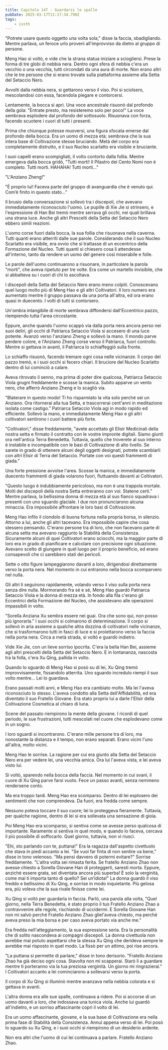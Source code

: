 ```yaml
---
title: Capitolo 147 - Guardarsi le spalle
pubDate: 2025-03-17T11:17:34.790Z
tags:
    - issth
---
```



"Potrete usare questo oggetto una volta sola," disse la faccia, sbadigliando. Mentre parlava, un feroce urlo provenì all'improvviso da dietro al gruppo di persone.


Meng Hao si voltò, e vide che la strana statua iniziare a sciogliersi. Prese la forma di tre globi di nebbia nera. Dentro ogni sfera di nebbia c'era un vecchio o una vecchia, tutti circondati da una aura di morte. Non erano altri che le tre persone che si erano trovate sulla piattaforma assieme alla Setta del Setaccio Nero.


Avvolti dalla nebbia nera, si gettarono verso il viso. Poi si sciolsero, mescolandosi con essa, facendola piegare e contorcersi.


Lentamente, la bocca si aprì. Una voce ancestrale risuonò dal profondo della gola: "Entrate presto, ma resisteremo solo per poco!" La voce sembrava esplodere dal profondo del sottosuolo. Risuonava con forza, facendo scuotere i cuori di tutti i presenti.


Prima che chiunque potesse muoversi, una figura sfocata emerse dal profondo della bocca. Era un uomo di mezza età; sembrava che la sua intera base di Coltivazione stesse bruciando. Metà del corpo era completamente distrutto, e il suo Nucleo scarlatto era visibile e bruciante.


I suoi capelli erano scompigliati, il volto contorto dalla follia. Mentre emergeva dalla bocca gridò, "Tutti morti! Il Pilastro dei Cento Nomi non è completo. Tutti morti. HAHAHA! Tutti morti…"


"L'Anziano Zheng!"


"È proprio lui! Faceva parte del gruppo di avanguardia che è venuto qui. Com’è finito in questo stato…"


Il brusio della conversazione si sollevò tra i discepoli, che avevano immediatamente riconosciuto l'uomo. Le pupille di Xie Jie si strinsero, e l'espressione di Han Bei tremò mentre serrava gli occhi, nei quali brillava una strana luce. Anche gli altri Prescelti della Setta del Setaccio Nero ebbero simili reazioni.


L'uomo corse fuori dalla bocca, la sua follia che risuonava nella caverna. Tutti quanti erano atterriti dalle sue parole. Considerando che il suo Nucleo Scarlatto era visibile, era ovvio che si trattasse di un eccentrico della Formazione del Nucleo. Tutti quanti si chiesero cosa li attendesse all'interno, tanto da rendere un uomo del genere così miserabile e folle.


Le parole dell'uomo continuarono a risuonare, in particolare la parola "morti", che aveva ripetuto per tre volte. Era come un martello invisibile, che si abbatteva su i cuori di chi lo ascoltava.


I discepoli della Setta del Setaccio Nero erano meno colpiti. Conoscevano quel luogo molto più di Meng Hao e gli altri Coltivatori. Il loro numero era aumentato mentre il gruppo passava da una porta all'altra, ed ora erano quasi in duecento. I volti di tutti sì contorsero.


Un'ombra intangibile di morte sembrava diffondersi dall'Eccentrico pazzo, riempiendo tutta l'area circostante.


Eppure, anche quando l'uomo scappò via dalla porta nera ancora perso nei suoi deliri, gli occhi di Patriarca Setaccio Viola si accesero di una luce potente. Avanzò verso l'anziano Zheng e sollevò la mano. Il mondo parve perdere colore, e l'Anziano Zheng corse verso il Patriarca, fuori controllo. Mentre si gettava in avanti, il Patriarca lo schiaffeggiò sulla fronte.


Lo schiaffo risuonò, facendo tremare ogni cosa nelle vicinanze. Il corpo del pazzo tremò, e i suoi occhi si fecero chiari. Il bruciore del Nucleo Scarlatto dentro di lui cominciò a calare.


Aveva ritrovato il senno, ma prima di poter dire qualcosa, Patriarca Setaccio Viola grugnì freddamente e scosse la manica. Subito apparve un vento nero, che afferrò Anziano Zheng e lo scagliò via.


"Blaterare in questo modo! Ti ho risparmiato la vita solo perché sei un Anziano. Ora ritornerai alla tua Setta, e trascorrerai cent'anni in meditazione isolata come castigo.”
Patriarca Setaccio Viola agì in modo rapido ed efficiente. Sollevò la mano, e immediatamente Meng Hao e gli altri coltivatori sentirono i cuori battere più forte.


"Coltivatori," disse freddamente, "avete accettato gli Elisir Medicinali della nostra setta e firmato il contratto con le vostre impronte digitali. Siamo giunti ora nell'antica Terra Benedetta. Tuttavia, quello che troverete al suo interno è instabile e incompatibile con le basi di Coltivazione di alto livello. Se sarete in grado di ottenere alcuni degli oggetti designati, potrete scambiarli con altri Elisir di Terra del Setaccio. Portate con voi questi frammenti di giada.”


Una forte pressione avvolse l'area. Scosse la manica, e immediatamente duecento frammenti di giada volarono fuori, fluttuando davanti ai Coltivatori.


"Questo luogo è indubbiamente pericoloso, ma non è una trappola mortale. Molti dei discepoli della nostra Setta entreranno con voi. Statene certi." Mentre parlava, la bellissima donna di mezza età al suo fianco squadrava i presenti con uno sguardo glaciale. I due non pronunciarono alcuna minaccia. Era impossibile affrontare le loro basi di Coltivazione.


Meng Hao infilo il ciondolo di buona fortuna nella propria borsa, in silenzio. Attorno a lui, anche gli altri tacevano. Era impossibile capire che cosa stessero pensando. C'erano persone tra di loro, che non facevano parte di alcuna setta ma avevano raggiunto la Stabilità della Consistenza. Sicuramente alcuni di quei Coltivatori erano sciocchi, ma la maggior parte di loro era in grado di pianificare e calcolare con precisione ogni situazione. Avevano scelto di giungere in quel luogo per il proprio beneficio, ed erano consapevoli che ci sarebbero stati dei pericoli.


Sette o otto figure lampeggiarono davanti a loro, dirigendosi direttamente verso la porta nera. Nel momento in cui entrarono nella bocca scomparvero nel nulla.


Gli altri li seguirono rapidamente, volando verso il viso sulla porta nera senza dire nulla.
Mormorando fra sé e sé, Meng Hao guardò Patriarca Setaccio Viola e la donna di mezza età. In fondo alla fila c'erano gli Eccentrici della Formazione del Nucleo, che assistevano alle operazioni impassibili in volto.


"Sorella Anziana Xu sembra essere nei guai. Ora che sono qui, non posso più ignorarla." I suoi occhi si colmarono di determinazione. Il corpo si sollevò in aria assieme a qualche altra dozzina di coltivatori nelle vicinanze, che si trasformarono tutti in fasci di luce e si proiettarono verso la faccia nella porta nera. Circa a metà strada, si voltò e guardò indietro.


Vide Xie Jie, con un lieve sorriso ipocrita. C'era la bella Han Bei, assieme agli altri prescelti della Setta del Setaccio Nero. E in lontananza, nascosta tra la folla, c'era Xu Qing, pallida in volto.


Quando lo sguardo di Meng Hao si posò su di lei, Xu Qing tremò improvvisamente, fissandolo atterrita. Uno sguardo incredulo riempì il suo volto mentre… Lei lo guardava.


Erano passati molti anni, e Meng Hao era cambiato molto. Ma lei l'aveva riconosciuto lo stesso. L'aveva condotto alla Setta dell'Affidabilità, ed era diventato il suo Fratello Giovane. Era stato proprio lui a darle l'Elisir della Coltivazione Cosmetica al chiaro di luna.


Scene del passato riempirono la mente della giovane. I ricordi di quel periodo, le sue frustrazioni, tutti mescolati nel cuore che esplodevano come in un sogno.


I loro sguardi si incontrarono. C'erano mille persone tra di loro, ma nonostante la distanza e il tempo, non erano separati. Erano vicini l'uno all'altra, molto vicini.


Meng Hao le sorrise. La ragione per cui era giunto alla Setta del Setaccio Nero era per vedere lei, una vecchia amica. Ora lui l'aveva vista, e lei aveva visto lui.


Si voltò, sparendo nella bocca della faccia. Nel momento in cui svanì, il cuore di Xu Qing parve farsi vuoto. Fece un passo avanti, senza nemmeno rendersene conto.


Ma era troppo tardi. Meng Hao era scomparso. Dentro di lei esplosero dei sentimenti che non comprendeva. Da fuori, era fredda come sempre.


Nessuno poteva toccare il suo cuore; lei lo proteggeva fieramente. Tuttavia, per qualche ragione, dentro di lei si era sollevata una sensazione di gioia.


Poi Meng Hao era scomparso, si sentiva come se avesse perso qualcosa di importante. Raramente si sentiva in quel modo, e quando lo faceva, cercava il più possibile di soffocarlo. Quel giorno, tuttavia, non vi riuscì.


"Ehi, sto parlando con te, puttana!" Era la ragazza dall'aspetto civettuolo che stava in piedi accanto a lei. "Se vuoi far finta di non sentire va bene," disse in tono velenoso. "Ma pensi davvero di potermi evitare?" Sorrise freddamente. "L'altra volta sei rimasta ferita. Se fratello Anziano Zhao non avesse chiesto a Sorella Giovane Han di proteggerti, saresti morta. Eppure, anziché essere grata, sei diventata ancora più superba! È solo la verginità, come mai ti importa tanto di quello? Sei un’idiota!" La donna guardò il viso freddo e bellissimo di Xu Qing, e sorrise in modo inquietante. Più gelosa era, più voleva che la sua rivale finisse come lei.


Xu Qing si voltò per guardarla in faccia. Parlò, una parola alla volta, "Quel giorno, nella Terra Benedetta, è stato proprio il tuo Fratello Anziano Zhao a contravvenire alle regole, rischiando di uccidermi. E Sorella Giovane Han non mi salvò perché Fratello Anziano Zhao gliel'aveva chiesto, ma perché aveva preso la mia borsa e per caso aveva portato via anche me."


Era fredda nell'atteggiamento, la sua espressione seria. Era la personalità che di solito nascondeva ai compagni discepoli. La donna civettuola non avrebbe mai potuto aspettarsi che la stessa Xu Qing che derideva sempre le avrebbe mai risposto in quel modo. La fissò per un attimo, poi rise ancora.


"La puttana si permette di parlare," disse in tono derisorio. "Fratello Anziano Zhao ha già deciso ogni cosa. Stavolta non mi scapperai. Starò lì a guardare mentre ti porteranno via la tua preziosa verginità. Un giorno mi ringrazierai." I Coltivatori accanto a lei cominciarono a sollevarsi verso la porta.


Il corpo di Xu Qing si illuminò mentre avanzava nella nebbia colorata e si gettava in avanti.


L'altra donna era alle sue spalle, continuava a ridere. Poi si accorse di un uomo davanti a loro, che indossava una tunica viola. Anche lui guardò all'indietro, e un sorriso affascinante coprì il volto di lei.


Era un uomo affascinante, giovane, e la sua base di Coltivazione era nella prima fase di Stabilità della Consistenza. Annuì appena verso di lei. Poi posò lo sguardo su Xu Qing, e i suoi occhi si riempirono di un desiderio ardente.


Non era altri che l'uomo di cui lei continuava a parlare. Fratello Anziano Zhao.
                                


                                



